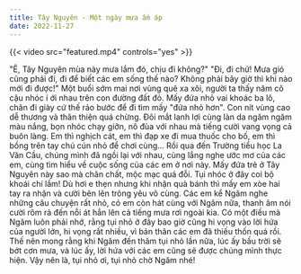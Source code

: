 ```yaml
---
title: Tây Nguyên - Một ngày mưa ấm áp
date: 2022-11-27
---
```


{{< video src="featured.mp4" controls="yes" >}}

"Ê, Tây Nguyên mùa này mưa lắm đó, chịu đi không?"
"Đi, đi chứ! Mưa gió cũng phải đi, đi để biết các em sống thế nào? Không phải bây giờ thì khi nào mới đi được!"
Một buổi sớm mai nơi vùng quê xa xôi, người ta thấy năm cô cậu nhóc í ới nhau trên con đường đất đỏ. Mấy đứa nhỏ vai khoác ba lô, chân đi giày cứ thế rảo bước để đi tìm mấy "đứa nhỏ hơn". Con nít vùng cao dễ thương và thân thiện quá chừng. Đôi mắt lanh lợi cùng làn da ngăm ngăm màu nắng, bọn nhóc chạy giỡn, nô đùa với nhau mà tiếng cười vang vọng cả buôn làng. Em thì nghịch cát, em thì đạp xe đi mua thuốc cho bố, em thì bồng trên tay chú cún nhỏ để chơi cùng...
Rồi qua đến Trường tiểu học La Văn Cầu, chúng mình đã ngồi lại với nhau, cùng lắng nghe ước mơ của các em, cùng tìm hiểu về cuộc sống của các em ở nơi này. Mấy đứa trẻ ở Tây Nguyên này sao mà chân chất, mộc mạc quá đỗi. Tụi nhóc ở đây coi bộ khoái chí lắm! Dù hơi e thẹn nhưng khi nhận quà bánh thì mấy em xòe hai tay ra nhận và cười bẽn lẽn trông yêu vô cùng. Các em kể Ngăm nghe những câu chuyện rất nhỏ, có em còn hát cùng với Ngăm nữa, thanh âm nói cười rôm rả đến nỗi át hẳn lên cả tiếng mưa rơi ngoài kia.
Có một điều mà Ngăm luôn phải nhớ, rằng tụi nhỏ ở đây bao giờ cũng hi vọng vào lời hứa của người lớn, hi vọng rất nhiều, vì bản thân các em đã thiếu thốn quá rồi. Thế nên mong rằng khi Ngăm đến thăm tụi nhỏ lần nữa, lúc ấy bầu trời sẽ bớt cơn mưa, và lúc ấy, lời hứa với các em cũng sẽ được chúng mình thực hiện.
Vậy nên là, tụi nhỏ ơi, tụi nhỏ chờ Ngăm nhé!
